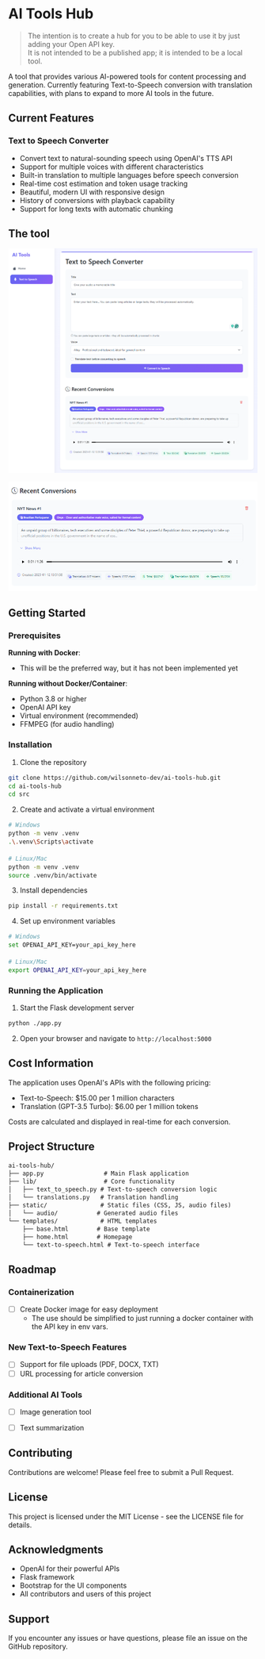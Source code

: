 # AI Tools Hub

> The intention is to create a hub for you to be able to use it by just adding your Open API key. \
> It is not intended to be a published app; it is intended to be a local tool.


A tool that provides various AI-powered tools for content processing and generation. Currently featuring Text-to-Speech conversion with translation capabilities, with plans to expand to more AI tools in the future.


## Current Features

### Text to Speech Converter
- Convert text to natural-sounding speech using OpenAI's TTS API
- Support for multiple voices with different characteristics
- Built-in translation to multiple languages before speech conversion
- Real-time cost estimation and token usage tracking
- Beautiful, modern UI with responsive design
- History of conversions with playback capability
- Support for long texts with automatic chunking

## The tool

![alt text](./docs/image.png)

![alt text](./docs/image-1.png)

## Getting Started

### Prerequisites

**Running with Docker**:

- This will be the preferred way, but it has not been implemented yet

**Running without Docker/Container**:

- Python 3.8 or higher
- OpenAI API key
- Virtual environment (recommended)
- FFMPEG (for audio handling)

### Installation

1. Clone the repository
```bash
git clone https://github.com/wilsonneto-dev/ai-tools-hub.git
cd ai-tools-hub
cd src
```

2. Create and activate a virtual environment
```bash
# Windows
python -m venv .venv
.\.venv\Scripts\activate

# Linux/Mac
python -m venv .venv
source .venv/bin/activate
```

3. Install dependencies
```bash
pip install -r requirements.txt
```

4. Set up environment variables
```bash
# Windows
set OPENAI_API_KEY=your_api_key_here

# Linux/Mac
export OPENAI_API_KEY=your_api_key_here
```

### Running the Application

1. Start the Flask development server
```bash
python ./app.py
```

2. Open your browser and navigate to `http://localhost:5000`

## Cost Information

The application uses OpenAI's APIs with the following pricing:
- Text-to-Speech: $15.00 per 1 million characters
- Translation (GPT-3.5 Turbo): $6.00 per 1 million tokens

Costs are calculated and displayed in real-time for each conversion.

## Project Structure
```
ai-tools-hub/
├── app.py                 # Main Flask application
├── lib/                   # Core functionality
│   ├── text_to_speech.py # Text-to-speech conversion logic
│   └── translations.py   # Translation handling
├── static/               # Static files (CSS, JS, audio files)
│   └── audio/           # Generated audio files
└── templates/            # HTML templates
    ├── base.html        # Base template
    ├── home.html        # Homepage
    └── text-to-speech.html # Text-to-speech interface
```

## Roadmap

### Containerization
- [ ] Create Docker image for easy deployment
    - The use should be simplified to just running a docker container with the API key in env vars.

### New Text-to-Speech Features
- [ ] Support for file uploads (PDF, DOCX, TXT)
- [ ] URL processing for article conversion

### Additional AI Tools
- [ ] Image generation tool
- [ ] Text summarization


## Contributing

Contributions are welcome! Please feel free to submit a Pull Request.

## License

This project is licensed under the MIT License - see the LICENSE file for details.

## Acknowledgments

- OpenAI for their powerful APIs
- Flask framework
- Bootstrap for the UI components
- All contributors and users of this project

## Support

If you encounter any issues or have questions, please file an issue on the GitHub repository. 
